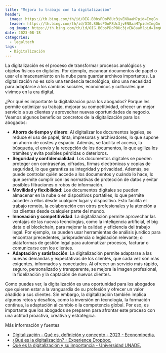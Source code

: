 ```yaml
---
title: "Mejora tu trabajo con la digitalización"
header:
  image: https://th.bing.com/th/id/OIG.B0bsPDoP8Uc3jvEN8aaM?pid=ImgGn
  teaser: https://th.bing.com/th/id/OIG.B0bsPDoP8Uc3jvEN8aaM?pid=ImgGn
  og_image: https://th.bing.com/th/id/OIG.B0bsPDoP8Uc3jvEN8aaM?pid=ImgGn
date: 2023-08-18
categories:
  - legaltech
tags:
  - Digitalización
---
```


La digitalización es el proceso de transformar procesos analógicos y objetos físicos en digitales. Por ejemplo, escanear documentos de papel o usar el almacenamiento en la nube para guardar archivos importantes. La digitalización no es solo una tendencia tecnológica, sino una necesidad para adaptarse a los cambios sociales, económicos y culturales que vivimos en la era digital.

¿Por qué es importante la digitalización para los abogados? Porque les permite optimizar su trabajo, mejorar su competitividad, ofrecer un mejor servicio a sus clientes y aprovechar nuevas oportunidades de negocio. Veamos algunos beneficios concretos de la digitalización para los abogados:

- **Ahorro de tiempo y dinero**: Al digitalizar los documentos legales, se reduce el uso de papel, tinta, impresoras y archivadores, lo que supone un ahorro de costes y espacio. Además, se facilita el acceso, la búsqueda, el envío y la recepción de los documentos, lo que agiliza los trámites y evita posibles pérdidas o deterioros.
- **Seguridad y confidencialidad**: Los documentos digitales se pueden proteger con contraseñas, cifrados, firmas electrónicas y copias de seguridad, lo que garantiza su integridad y privacidad. Además, se puede controlar quién accede a los documentos y cuándo lo hace, lo que permite cumplir con las normativas de protección de datos y evitar posibles filtraciones o robos de información.
- **Movilidad y flexibilidad**: Los documentos digitales se pueden almacenar en la nube o en dispositivos portátiles, lo que permite acceder a ellos desde cualquier lugar y dispositivo. Esto facilita el trabajo remoto, la colaboración con otros profesionales y la atención a los clientes desde cualquier parte del mundo.
- **Innovación y competitividad**: La digitalización permite aprovechar las ventajas de las nuevas tecnologías, como la inteligencia artificial, el big data o el blockchain, para mejorar la calidad y eficiencia del trabajo legal. Por ejemplo, se pueden usar herramientas de análisis jurídico para encontrar precedentes, jurisprudencia o legislación relevante; o plataformas de gestión legal para automatizar procesos, facturar o comunicarse con los clientes.
- **Adaptación y satisfacción**: La digitalización permite adaptarse a las nuevas demandas y expectativas de los clientes, que cada vez son más exigentes, informados y conectados. Al ofrecer un servicio más rápido, seguro, personalizado y transparente, se mejora la imagen profesional, la fidelización y la captación de nuevos clientes.

Como puedes ver, la digitalización es una oportunidad para los abogados que quieren estar a la vanguardia de su profesión y ofrecer un valor añadido a sus clientes. Sin embargo, la digitalización también implica algunos retos y desafíos, como la inversión en tecnología, la formación continua, la adaptación al cambio o la competencia global. Por eso, es importante que los abogados se preparen para afrontar este proceso con una actitud proactiva, creativa y estratégica.

Más información y fuentes

- [Digitalización - Qué es, definición y concepto - 2023 - Economipedia. ](https://economipedia.com/definiciones/digitalizacion.html)
- [¿Qué es la digitalización? - Experience Dropbox. ](https://experience.dropbox.com/es-la/resources/what-is-digitization)
- [Qué es la digitalización y su importancia - Universidad UNADE. ](https://unade.edu.mx/que-es-la-digitalizacion-y-por-que-es-importante/)
